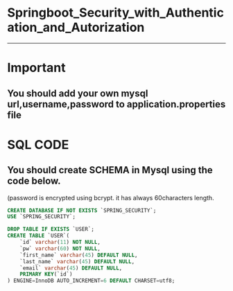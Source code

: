 # Springboot_Security_with_Authentication_and_Autorization

___

# Important
## You should add your own mysql url,username,password to application.properties file

# SQL CODE
## You should create SCHEMA in Mysql using the code below.
(password is encrypted using bcrypt. it has always 60characters length. 

```sql
CREATE DATABASE IF NOT EXISTS `SPRING_SECURITY`;
USE `SPRING_SECURITY`;

DROP TABLE IF EXISTS `USER`;
CREATE TABLE `USER`(
	`id` varchar(11) NOT NULL,
	`pw` varchar(60) NOT NULL,
    `first_name` varchar(45) DEFAULT NULL,
    `last_name` varchar(45) DEFAULT NULL,
    `email` varchar(45) DEFAULT NULL,
    PRIMARY KEY(`id`)
) ENGINE=InnoDB AUTO_INCREMENT=6 DEFAULT CHARSET=utf8;

```
















